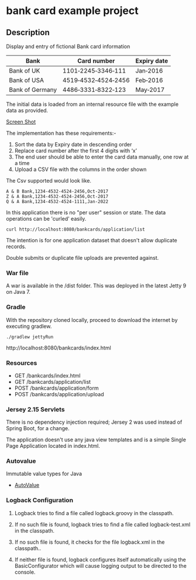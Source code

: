 # bank card example project

## Description

Display and entry of fictional Bank card information


Bank            | Card number        | Expiry date
----------------|--------------------|------------
Bank of UK      | 1101‐2245‐3346‐111 | Jan‐2016 |
Bank of USA     | 4519‐4532‐4524‐2456| Feb‐2016 |
Bank of Germany | 4486‐3331‐8322‐123 | May‐2017 |

The initial data is loaded from an internal resource file with the example data as provided.

[Screen Shot](https://cloud.githubusercontent.com/assets/346896/5993331/0bdee3b6-aa45-11e4-9106-805c6e037f9a.png)

The implementation has these requirements:-

1. Sort the data by Expiry date in descending order
1. Replace card number after the first 4 digits with ‘x’
1. The end user should be able to enter the card data manually, one row at a time
1. Upload a CSV file with the columns in the order shown

The Csv supported would look like.

```
A & B Bank,1234-4532-4524-2456,Oct-2017
Z & A Bank,1234-4532-4524-2456,Oct-2017
Q & A Bank,1234-4532-4524-1111,Jan-2022
```

In this application there is no "per user" session or state. The data operations can be 'curled' easily.

```
curl http://localhost:8080/bankcards/application/list
```

The intention is for one application dataset that doesn't allow duplicate records.

Double submits or duplicate file uploads are prevented against.

### War file

A war is available in the /dist folder.
This was deployed in the latest Jetty 9 on Java 7.

### Gradle

With the repository cloned locally, proceed to download the internet by executing gradlew.

```
./gradlew jettyRun
```

http://localhost:8080/bankcards/index.html

### Resources

* GET /bankcards/index.html
* GET /bankcards/application/list
* POST /bankcards/application/form
* POST /bankcards/application/upload

### Jersey 2.15 Servlets

There is no dependency injection required; Jersey 2 was used instead of Spring Boot, for a change.

The application doesn't use any java view templates and is a simple Single Page Application located in index.html.

### Autovalue

Immutable value types for Java

* [AutoValue](https://github.com/google/auto/tree/master/value)

### Logback Configuration

1. Logback tries to find a file called logback.groovy in the classpath.

1. If no such file is found, logback tries to find a file called logback-test.xml in the classpath.

1. If no such file is found, it checks for the file logback.xml in the classpath..

1. If neither file is found, logback configures itself automatically using the BasicConfigurator which will cause logging output to be directed to the console.

